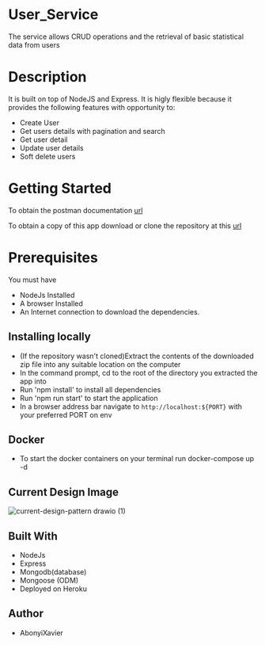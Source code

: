 # User_Service
The service allows CRUD operations and the retrieval of basic statistical data from users
# Description
 It is built on top of NodeJS and Express. It is higly flexible because it provides the following features with opportunity to:

- Create User
- Get users details with pagination and search
- Get user detail
- Update user details
- Soft delete users


# Getting Started
To obtain the postman documentation [url](https://documenter.getpostman.com/view/7775892/UzQvsjmM)

To obtain a copy of this app download or clone the repository at this [url](https://github.com/AbonyiXavier/User_Service)

# Prerequisites

You must have

- NodeJs Installed
- A browser Installed
- An Internet connection to download the dependencies.

## Installing locally

- (If the repository wasn't cloned)Extract the contents of the downloaded zip file into any suitable location on the computer
- In the command prompt, cd to the root of the directory you extracted the app into
- Run 'npm install' to install all dependencies
- Run 'npm run start' to start the application
- In a browser address bar navigate to `http://localhost:${PORT}` with your preferred PORT on env

## Docker
 - To start the docker containers on your terminal run docker-compose up -d
## Current Design Image

![current-design-pattern drawio (1)](https://user-images.githubusercontent.com/49367987/179438672-7e2cf801-98cd-4ec5-b456-c996191fcc45.png)

## Built With

- NodeJs
- Express
- Mongodb(database)
- Mongoose (ODM)
- Deployed on Heroku

## Author

- AbonyiXavier
